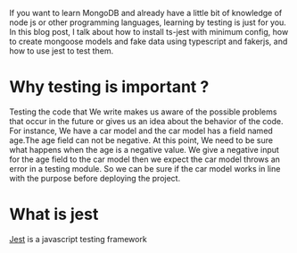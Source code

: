 If you want to learn MongoDB and already have a little bit of knowledge of node js or other programming languages, learning by testing is just for you. In this blog post, I talk about how to install ts-jest with minimum config, how to create mongoose models and fake data using typescript and fakerjs, and how to use jest to test them.

# Why testing is important ?

Testing the code that We write makes us aware of the possible problems that occur in the future or gives us an idea about the behavior of the code. For instance, We have a car model and the car model has a field named age.The age field can not be negative. At this point, We need to be sure what happens when the age is a negative value. We give a negative input for the age field to the car model then we expect the car model throws an error in a testing module. So we can be sure if the car model works in line with the purpose before deploying the project.

# What is jest

[Jest](https://jestjs.io/) is a javascript testing framework
